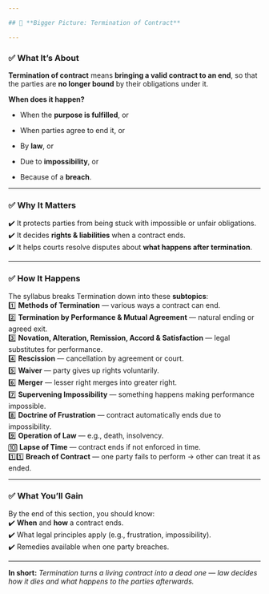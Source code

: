 ```yaml
---

## 📑 **Bigger Picture: Termination of Contract**

---
```


### ✅ **What It’s About**

**Termination of contract** means **bringing a valid contract to an end**, so that the parties are **no longer bound** by their obligations under it.

**When does it happen?**

- When the **purpose is fulfilled**, or
    
- When parties agree to end it, or
    
- By **law**, or
    
- Due to **impossibility**, or
    
- Because of a **breach**.
    

---

### ✅ **Why It Matters**

✔️ It protects parties from being stuck with impossible or unfair obligations.  
✔️ It decides **rights & liabilities** when a contract ends.  
✔️ It helps courts resolve disputes about **what happens after termination**.

---

### ✅ **How It Happens**

The syllabus breaks Termination down into these **subtopics**:  
1️⃣ **Methods of Termination** — various ways a contract can end.  
2️⃣ **Termination by Performance & Mutual Agreement** — natural ending or agreed exit.  
3️⃣ **Novation, Alteration, Remission, Accord & Satisfaction** — legal substitutes for performance.  
4️⃣ **Rescission** — cancellation by agreement or court.  
5️⃣ **Waiver** — party gives up rights voluntarily.  
6️⃣ **Merger** — lesser right merges into greater right.  
7️⃣ **Supervening Impossibility** — something happens making performance impossible.  
8️⃣ **Doctrine of Frustration** — contract automatically ends due to impossibility.  
9️⃣ **Operation of Law** — e.g., death, insolvency.  
🔟 **Lapse of Time** — contract ends if not enforced in time.  
1️⃣1️⃣ **Breach of Contract** — one party fails to perform → other can treat it as ended.

---

### ✅ **What You’ll Gain**

By the end of this section, you should know:  
✔️ **When** and **how** a contract ends.  
✔️ What legal principles apply (e.g., frustration, impossibility).  
✔️ Remedies available when one party breaches.

---

**In short:** _Termination turns a living contract into a dead one — law decides how it dies and what happens to the parties afterwards._
